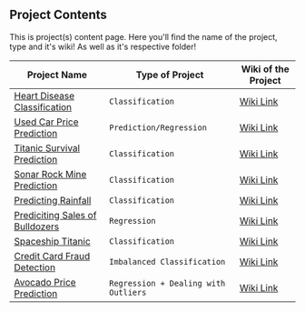 ## Project Contents
This is project(s) content page. Here you'll find the name of the project, type and it's wiki! As well as it's respective folder! 

| Project Name                                                                                                                                                      | Type of Project                                   |Wiki of the  Project                                                                                                                                        |
|-------------------------------------------------------------------------------------------------------------------------------------------------------------------|---------------------------------------------------|------------------------------------------------------------------------------------------------------------------------------------------------------------|
| [Heart Disease Classification](https://github.com/muhammadanas0716/Machine-Learning-101/tree/main/Projects/Heart%20Disease%20Classification)                      | `Classification`                                  | [Wiki Link](https://github.com/muhammadanas0716/Machine-Learning-101/wiki/Heart-Disease-Classification)                                                             |
| [Used Car Price Prediction](https://github.com/muhammadanas0716/Machine-Learning-101/tree/main/Projects/Used%20Car%20Price%20Prediction)                          | `Prediction/Regression`                           | [Wiki Link](https://github.com/muhammadanas0716/Machine-Learning-101/wiki/Used-Car-Price-Prediction)                                                                |
| [Titanic Survival Prediction](https://github.com/muhammadanas0716/Machine-Learning-101/tree/main/Projects/Titanic%20-%20Machine%20Learning%20from%20Disaster)     | `Classification`                                  | [Wiki Link](https://github.com/muhammadanas0716/Machine-Learning-101/wiki/Titanic-Machine-Learning-from-Disaster)                                                   |
| [Sonar Rock Mine Prediction](https://github.com/muhammadanas0muhammadanas0716-patch-1716/Machine-Learning-101/tree/main/Projects/Sonar%20Rock%20Mine%20Prediction)| `Classification`                                  | [Wiki Link](https://github.com/muhammadanas0716/Machine-Learning-101/wiki/Sonar-Rock-Mine-Prediction)                                                               |
| [Predicting Rainfall](https://github.com/muhammadanas0716/Machine-Learning-101/tree/main/Projects/Rainfall%20Prediction)                                          | `Classification`                                  | [Wiki Link](https://github.com/muhammadanas0716/Machine-Learning-101/wiki/Predicting-Rainfall)                                                                      |
| [Prediciting Sales of Bulldozers](https://github.com/muhammadanas0716/Machine-Learning-101/tree/main/Projects/Predicting%20Bulldozer%20Sale%20Prices)             | `Regression`                                      | [Wiki Link](https://github.com/muhammadanas0716/Machine-Learning-101/wiki/Prediciting-Sales-of-Bulldozers)                                                          |
| [Spaceship Titanic](https://github.com/muhammadanas0716/Machine-Learning-101/tree/main/Projects/Spaceship%20Titanic)                                              | `Classification`                                  | [Wiki Link](https://github.com/muhammadanas0716/Machine-Learning-101/wiki/Spaceship-Titanic)                                                                        |
| [Credit Card Fraud Detection](https://github.com/muhammadanas0716/Machine-Learning-101/tree/main/Projects/Credit%20Card%20Fraud%20Detection)                      | `Imbalanced Classification`                       | [Wiki Link](https://github.com/muhammadanas0716/Machine-Learning-101/wiki/Credit-Card-Fraud-Detection)                                                              | 
| [Avocado Price Prediction](https://github.com/muhammadanas0716/Machine-Learning-101/tree/main/Projects/Avocado%20Price%20Prediction)                              | `Regression + Dealing with Outliers`              | [Wiki Link](https://github.com/muhammadanas0716/Machine-Learning-101/wiki/Avocado-Price-Predictions)                                                                 | 
